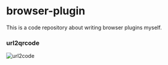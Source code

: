 # browser-plugin
This is a code repository about writing browser plugins myself.



### url2qrcode

![url2code](D:\git\browser-plugin\imgs\url2code.gif)
